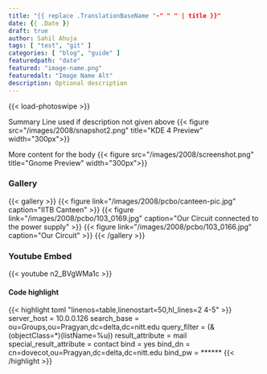 ```yaml
---
title: "{{ replace .TranslationBaseName "-" " " | title }}"
date: {{ .Date }}
draft: true
author: Sahil Ahuja
tags: [ "test", "git" ]
categories: [ "blog", "guide" ]
featuredpath: "date"
featured: "image-name.png"
featuredalt: "Image Name Alt"
description: Optional description
---
```

{{< load-photoswipe >}} <!-- needed only once -->

Summary Line used if description not given above
{{< figure src="/images/2008/snapshot2.png" title="KDE 4 Preview" width="300px">}}

<!--more-->

More content for the body
{{< figure src="/images/2008/screenshot.png" title="Gnome Preview" width="300px">}}

### Gallery
{{< gallery >}}
{{< figure link="/images/2008/pcbo/canteen-pic.jpg" caption="IITB Canteen" >}}
{{< figure link="/images/2008/pcbo/103_0169.jpg" caption="Our Circuit connected to the power supply" >}}
{{< figure link="/images/2008/pcbo/103_0166.jpg" caption="Our Circuit" >}}
{{< /gallery >}}

### Youtube Embed
{{< youtube n2_BVgWMa1c >}}

#### Code highlight
{{< highlight toml "linenos=table,linenostart=50,hl_lines=2 4-5" >}}
server_host = 10.0.0.126
search_base = ou=Groups,ou=Pragyan,dc=delta,dc=nitt.edu
query_filter = (&amp;(objectClass=*)(listName=%u))
result_attribute = mail
special_result_attribute = contact
bind = yes
bind_dn = cn=dovecot,ou=Pragyan,dc=delta,dc=nitt.edu
bind_pw = ******
{{< /highlight >}}
